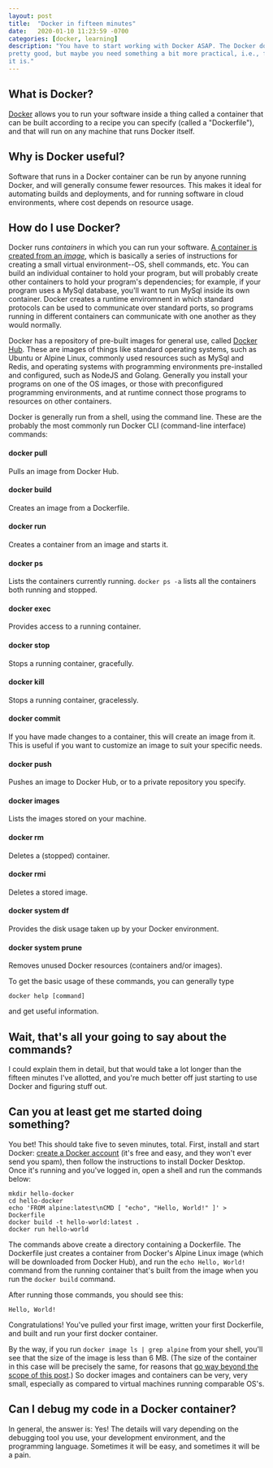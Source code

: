 ```yaml
---
layout: post
title:  "Docker in fifteen minutes"
date:   2020-01-10 11:23:59 -0700
categories: [docker, learning]
description: "You have to start working with Docker ASAP. The Docker docs are
pretty good, but maybe you need something a bit more practical, i.e., fast? Here
it is."
---
```

## What is Docker?

[Docker](https://www.docker.com) allows you to run your software inside a thing
called a container that can be built according to a recipe you can specify
(called a "Dockerfile"), and that will run on any machine that runs Docker
itself.

## Why is Docker useful?

Software that runs in a Docker container can be run by anyone running Docker,
and will generally consume fewer resources. This makes it ideal for automating
builds and deployments, and for running software in cloud environments, where
cost depends on resource usage.

## How do I use Docker?

Docker runs _containers_ in which you can run your software. [A container is
created from an _image_](https://docs.docker.com/engine/docker-overview/#docker-objects),
which is basically a series of instructions for creating a small virtual
environment--OS, shell commands, etc. You can build an individual container to
hold your program, but will probably create other containers to hold your
program's dependencies; for example, if your program uses a MySql database,
you'll want to run MySql inside its own container. Docker creates a runtime
enviromnent in which standard protocols can be used to communicate over standard
ports, so programs running in different containers can communicate with one
another as they would normally.

Docker has a repository of pre-built images for general use, called [Docker
Hub](https://hub.docker.com). These are images of things like standard operating
systems, such as Ubuntu or Alpine Linux, commonly used resources such as MySql
and Redis, and operating systems with programming environments pre-installed and
configured, such as NodeJS and Golang. Generally you install your programs on
one of the OS images, or those with preconfigured programming environments, and
at runtime connect those programs to resources on other containers.

Docker is generally run from a shell, using the command line. These are the
probably the most commonly run Docker CLI (command-line interface) commands:

#### docker pull
Pulls an image from Docker Hub.

#### docker build
Creates an image from a Dockerfile.

#### docker run
Creates a container from an image and starts it.

#### docker ps
Lists the containers currently running. `docker ps -a` lists all the containers
both running and stopped.

#### docker exec
Provides access to a running container.

#### docker stop
Stops a running container, gracefully.

#### docker kill
Stops a running container, gracelessly.

#### docker commit
If you have made changes to a container, this will create an image from it. This
is useful if you want to customize an image to suit your specific needs. 

#### docker push
Pushes an image to Docker Hub, or to a private repository you specify.

#### docker images
Lists the images stored on your machine.

#### docker rm
Deletes a (stopped) container.

#### docker rmi
Deletes a stored image.

#### docker system df
Provides the disk usage taken up by your Docker environment.

#### docker system prune
Removes unused Docker resources (containers and/or images).

To get the basic usage of these commands, you can generally type
```
docker help [command]
```
and get useful information.

## Wait, that's all your going to say about the commands?

I could explain them in detail, but that would take a lot longer than the
fifteen minutes I've allotted, and you're much better off just starting
to use Docker and figuring stuff out.

## Can you at least get me started doing something?

You bet! This should take five to seven minutes, total. First, install and start
Docker: [create a Docker account](https://hub.docker.com/signup) (it's free and
easy, and they won't ever send you spam), then follow the instructions to
install Docker Desktop. Once it's running and you've logged in, open a shell and
run the commands below:
```
mkdir hello-docker
cd hello-docker
echo 'FROM alpine:latest\nCMD [ "echo", "Hello, World!" ]' > Dockerfile
docker build -t hello-world:latest .
docker run hello-world
```
The commands above create a directory containing a Dockerfile. The Dockerfile
just creates a container from Docker's Alpine Linux image (which will be
downloaded from Docker Hub), and run the `echo Hello, World!` command from the
running container that's built from the image when you run the `docker build`
command.

After running those commands, you should see this:
```
Hello, World!
```
Congratulations! You've pulled your first image, written your first Dockerfile,
and built and run your first docker container.

By the way, if you run `docker image ls | grep alpine` from your shell, you'll
see that the size of the image is less than 6 MB. (The size of the container in
this case will be precisely the same, for reasons that [go way beyond the scope
of this post](https://docs.docker.com/storage/storagedriver/).) So docker images
and containers can be very, very small, especially as compared to virtual
machines running comparable OS's.

## Can I debug my code in a Docker container?
In general, the answer is: Yes! The details will vary depending on the debugging
tool you use, your development environment, and the programming language.
Sometimes it will be easy, and sometimes it will be a pain.
